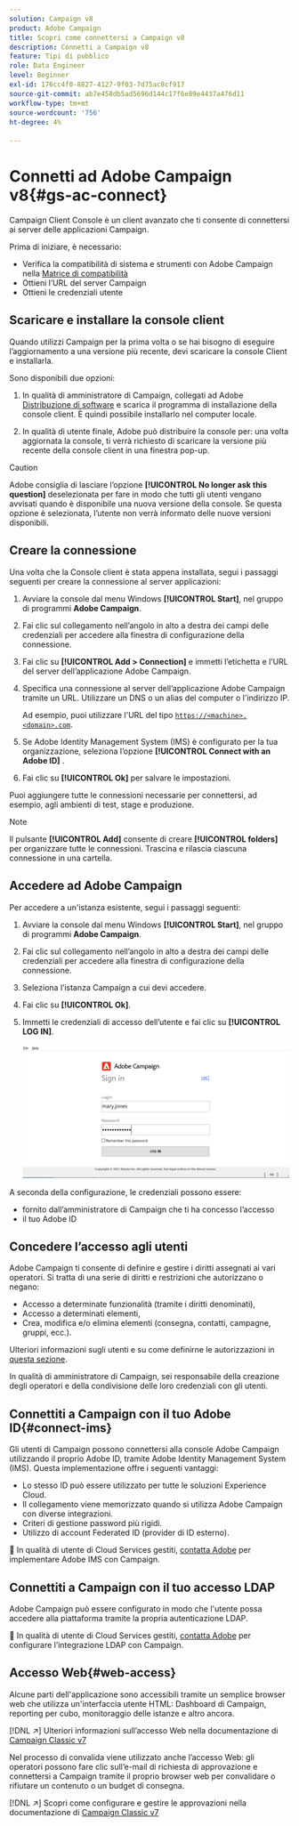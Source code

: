 ```yaml
---
solution: Campaign v8
product: Adobe Campaign
title: Scopri come connettersi a Campaign v8
description: Connetti a Campaign v8
feature: Tipi di pubblico
role: Data Engineer
level: Beginner
exl-id: 176cc4f0-8827-4127-9f03-7d75ac8cf917
source-git-commit: ab7e458db5ad5696d144c17f6e89e4437a476d11
workflow-type: tm+mt
source-wordcount: '756'
ht-degree: 4%

---
```


# Connetti ad Adobe Campaign v8{#gs-ac-connect}

Campaign Client Console è un client avanzato che ti consente di connettersi ai server delle applicazioni Campaign.

Prima di iniziare, è necessario:

* Verifica la compatibilità di sistema e strumenti con Adobe Campaign nella [Matrice di compatibilità](compatibility-matrix.md)
* Ottieni l’URL del server Campaign
* Ottieni le credenziali utente

## Scaricare e installare la console client

Quando utilizzi Campaign per la prima volta o se hai bisogno di eseguire l’aggiornamento a una versione più recente, devi scaricare la console Client e installarla.

Sono disponibili due opzioni:

1. In qualità di amministratore di Campaign, collegati ad Adobe [Distribuzione di software](https://experience.adobe.com/#/downloads/content/software-distribution/encampaign.html) e scarica il programma di installazione della console client. È quindi possibile installarlo nel computer locale.

1. In qualità di utente finale, Adobe può distribuire la console per: una volta aggiornata la console, ti verrà richiesto di scaricare la versione più recente della console client in una finestra pop-up.

>[!CAUTION]
>
>Adobe consiglia di lasciare l’opzione **[!UICONTROL No longer ask this question]** deselezionata per fare in modo che tutti gli utenti vengano avvisati quando è disponibile una nuova versione della console.  Se questa opzione è selezionata, l’utente non verrà informato delle nuove versioni disponibili.

## Creare la connessione

Una volta che la Console client è stata appena installata, segui i passaggi seguenti per creare la connessione al server applicazioni:

1. Avviare la console dal menu Windows **[!UICONTROL Start]**, nel gruppo di programmi **Adobe Campaign**.

1. Fai clic sul collegamento nell’angolo in alto a destra dei campi delle credenziali per accedere alla finestra di configurazione della connessione.

1. Fai clic su **[!UICONTROL Add > Connection]** e immetti l’etichetta e l’URL del server dell’applicazione Adobe Campaign.

1. Specifica una connessione al server dell’applicazione Adobe Campaign tramite un URL. Utilizzare un DNS o un alias del computer o l&#39;indirizzo IP.

   Ad esempio, puoi utilizzare l&#39;URL del tipo [`https://<machine>.<domain>.com`](https://myserver.adobe.com).

1. Se Adobe Identity Management System (IMS) è configurato per la tua organizzazione, seleziona l’opzione **[!UICONTROL Connect with an Adobe ID]** .

1. Fai clic su **[!UICONTROL Ok]** per salvare le impostazioni.

Puoi aggiungere tutte le connessioni necessarie per connettersi, ad esempio, agli ambienti di test, stage e produzione.

>[!NOTE]
>
>Il pulsante **[!UICONTROL Add]** consente di creare **[!UICONTROL folders]** per organizzare tutte le connessioni. Trascina e rilascia ciascuna connessione in una cartella.

## Accedere ad Adobe Campaign

Per accedere a un&#39;istanza esistente, segui i passaggi seguenti:

1. Avviare la console dal menu Windows **[!UICONTROL Start]**, nel gruppo di programmi **Adobe Campaign**.

1. Fai clic sul collegamento nell’angolo in alto a destra dei campi delle credenziali per accedere alla finestra di configurazione della connessione.

1. Seleziona l’istanza Campaign a cui devi accedere.

1. Fai clic su **[!UICONTROL Ok]**.

1. Immetti le credenziali di accesso dell’utente e fai clic su **[!UICONTROL LOG IN]**.

   ![](assets/sign-in-v8.png)

A seconda della configurazione, le credenziali possono essere:

* fornito dall’amministratore di Campaign che ti ha concesso l’accesso
* il tuo Adobe ID

## Concedere l’accesso agli utenti

Adobe Campaign ti consente di definire e gestire i diritti assegnati ai vari operatori. Si tratta di una serie di diritti e restrizioni che autorizzano o negano:

* Accesso a determinate funzionalità (tramite i diritti denominati),
* Accesso a determinati elementi,
* Crea, modifica e/o elimina elementi (consegna, contatti, campagne, gruppi, ecc.).

Ulteriori informazioni sugli utenti e su come definirne le autorizzazioni in [questa sezione](permissions.md).

In qualità di amministratore di Campaign, sei responsabile della creazione degli operatori e della condivisione delle loro credenziali con gli utenti.

## Connettiti a Campaign con il tuo Adobe ID{#connect-ims}

Gli utenti di Campaign possono connettersi alla console Adobe Campaign utilizzando il proprio Adobe ID, tramite Adobe Identity Management System (IMS). Questa implementazione offre i seguenti vantaggi:

* Lo stesso ID può essere utilizzato per tutte le soluzioni Experience Cloud.
* Il collegamento viene memorizzato quando si utilizza Adobe Campaign con diverse integrazioni.
* Criteri di gestione password più rigidi.
* Utilizzo di account Federated ID (provider di ID esterno).

:speech_balloon: In qualità di utente di Cloud Services gestiti, [contatta Adobe](campaign-faq.md#support) per implementare Adobe IMS con Campaign.

## Connettiti a Campaign con il tuo accesso LDAP

Adobe Campaign può essere configurato in modo che l&#39;utente possa accedere alla piattaforma tramite la propria autenticazione LDAP.

:speech_balloon: In qualità di utente di Cloud Services gestiti, [contatta Adobe](campaign-faq.md#support) per configurare l’integrazione LDAP con Campaign.


## Accesso Web{#web-access}

Alcune parti dell&#39;applicazione sono accessibili tramite un semplice browser web che utilizza un&#39;interfaccia utente HTML: Dashboard di Campaign, reporting per cubo, monitoraggio delle istanze e altro ancora.

[!DNL :arrow_upper_right:] Ulteriori informazioni sull’accesso Web nella documentazione di  [Campaign Classic v7](https://experienceleague.adobe.com/docs/campaign-classic/using/getting-started/starting-with-adobe-campaign/campaign-workspace/adobe-campaign-workspace.html?lang=en#console-and-web-access)

Nel processo di convalida viene utilizzato anche l’accesso Web: gli operatori possono fare clic sull’e-mail di richiesta di approvazione e connettersi a Campaign tramite il proprio browser web per convalidare o rifiutare un contenuto o un budget di consegna.

[!DNL :arrow_upper_right:] Scopri come configurare e gestire le approvazioni nella documentazione di  [Campaign Classic v7](https://experienceleague.adobe.com/docs/campaign-classic/using/orchestrating-campaigns/orchestrate-campaigns/marketing-campaign-approval.html?lang=en#orchestrating-campaigns)
